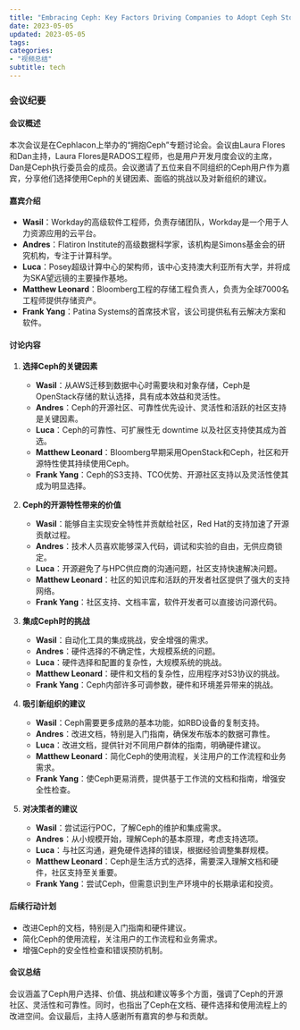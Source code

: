 ```yaml
---
title: "Embracing Ceph: Key Factors Driving Companies to Adopt Ceph Storage Solutions"
date: 2023-05-05
updated: 2023-05-05
tags:
categories:
- "视频总结"
subtitle: tech
---
```



### 会议纪要

#### 会议概述
本次会议是在Cephlacon上举办的“拥抱Ceph”专题讨论会。会议由Laura Flores和Dan主持，Laura Flores是RADOS工程师，也是用户开发月度会议的主席，Dan是Ceph执行委员会的成员。会议邀请了五位来自不同组织的Ceph用户作为嘉宾，分享他们选择使用Ceph的关键因素、面临的挑战以及对新组织的建议。

#### 嘉宾介绍
- **Wasil**：Workday的高级软件工程师，负责存储团队，Workday是一个用于人力资源应用的云平台。
- **Andres**：Flatiron Institute的高级数据科学家，该机构是Simons基金会的研究机构，专注于计算科学。
- **Luca**：Posey超级计算中心的架构师，该中心支持澳大利亚所有大学，并将成为SKA望远镜的主要操作基地。
- **Matthew Leonard**：Bloomberg工程的存储工程负责人，负责为全球7000名工程师提供存储资产。
- **Frank Yang**：Patina Systems的首席技术官，该公司提供私有云解决方案和软件。

#### 讨论内容
1. **选择Ceph的关键因素**
   - **Wasil**：从AWS迁移到数据中心时需要块和对象存储，Ceph是OpenStack存储的默认选择，具有成本效益和灵活性。
   - **Andres**：Ceph的开源社区、可靠性优先设计、灵活性和活跃的社区支持是关键因素。
   - **Luca**：Ceph的可靠性、可扩展性无 downtime 以及社区支持使其成为首选。
   - **Matthew Leonard**：Bloomberg早期采用OpenStack和Ceph，社区和开源特性使其持续使用Ceph。
   - **Frank Yang**：Ceph的S3支持、TCO优势、开源社区支持以及灵活性使其成为明显选择。

2. **Ceph的开源特性带来的价值**
   - **Wasil**：能够自主实现安全特性并贡献给社区，Red Hat的支持加速了开源贡献过程。
   - **Andres**：技术人员喜欢能够深入代码，调试和实验的自由，无供应商锁定。
   - **Luca**：开源避免了与HPC供应商的沟通问题，社区支持快速解决问题。
   - **Matthew Leonard**：社区的知识库和活跃的开发者社区提供了强大的支持网络。
   - **Frank Yang**：社区支持、文档丰富，软件开发者可以直接访问源代码。

3. **集成Ceph时的挑战**
   - **Wasil**：自动化工具的集成挑战，安全增强的需求。
   - **Andres**：硬件选择的不确定性，大规模系统的问题。
   - **Luca**：硬件选择和配置的复杂性，大规模系统的挑战。
   - **Matthew Leonard**：硬件和文档的复杂性，应用程序对S3协议的挑战。
   - **Frank Yang**：Ceph内部许多可调参数，硬件和环境差异带来的挑战。

4. **吸引新组织的建议**
   - **Wasil**：Ceph需要更多成熟的基本功能，如RBD设备的复制支持。
   - **Andres**：改进文档，特别是入门指南，确保发布版本的数据可靠性。
   - **Luca**：改进文档，提供针对不同用户群体的指南，明确硬件建议。
   - **Matthew Leonard**：简化Ceph的使用流程，关注用户的工作流程和业务需求。
   - **Frank Yang**：使Ceph更易消费，提供基于工作流的文档和指南，增强安全性检查。

5. **对决策者的建议**
   - **Wasil**：尝试运行POC，了解Ceph的维护和集成需求。
   - **Andres**：从小规模开始，理解Ceph的基本原理，考虑支持选项。
   - **Luca**：与社区沟通，避免硬件选择的错误，根据经验调整集群规模。
   - **Matthew Leonard**：Ceph是生活方式的选择，需要深入理解文档和硬件，社区支持至关重要。
   - **Frank Yang**：尝试Ceph，但需意识到生产环境中的长期承诺和投资。

#### 后续行动计划
- 改进Ceph的文档，特别是入门指南和硬件建议。
- 简化Ceph的使用流程，关注用户的工作流程和业务需求。
- 增强Ceph的安全性检查和错误预防机制。

#### 会议总结
会议涵盖了Ceph用户选择、价值、挑战和建议等多个方面，强调了Ceph的开源社区、灵活性和可靠性。同时，也指出了Ceph在文档、硬件选择和使用流程上的改进空间。会议最后，主持人感谢所有嘉宾的参与和贡献。